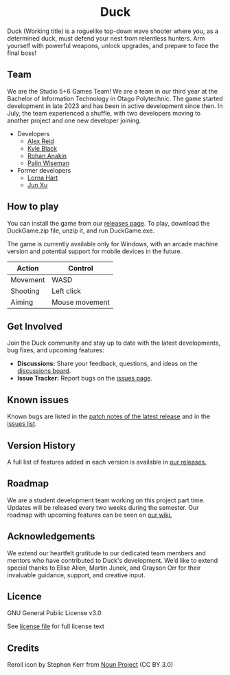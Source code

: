 <h1 align="center"> Duck </h1>
<!-- ![Title_Background]() -->
<!-- TODO: Header image -->

Duck (Working title) is a roguelike top-down wave shooter where you, as a determined duck, must defend your nest from relentless hunters. Arm yourself with powerful weapons, unlock upgrades, and prepare to face the final boss!


<!-- ## Features 
Need a features tab. Possibly talking about the game loop and the different weapons and upgrades?
-->

## Team
We are the Studio 5+6 Games Team! We are a team in our third year at the Bachelor of Information Technology in Otago Polytechnic. The game started development in late 2023 and has been in active development since then. In July, the team experienced a shuffle, with two developers moving to another project and one new developer joining.
<!-- Note: Proper name for the team? -->

- Developers
  - [Alex Reid](https://github.com/AlexReidNZ)
  - [Kyle Black](https://github.com/kblack89)
  - [Rohan Anakin](https://github.com/Loerad)
  - [Palin Wiseman](https://github.com/PBWiseman)
- Former developers
  - [Lorna Hart](https://github.com/hartgit)
  - [Jun Xu](https://github.com/YJunX)

## How to play

You can install the game from our [releases page](https://github.com/OtagoPolytechnic/Duck/releases/latest). To play, download the DuckGame.zip file, unzip it, and run DuckGame.exe.

The game is currently available only for Windows, with an arcade machine version and potential support for mobile devices in the future.

| Action | Control |
|-|-|
| Movement | WASD | 
| Shooting | Left click |
| Aiming | Mouse movement | 

## Get Involved

Join the Duck community and stay up to date with the latest developments, bug fixes, and upcoming features:

- **Discussions:** Share your feedback, questions, and ideas on the [discussions board](https://github.com/OtagoPolytechnic/Duck/discussions).
- **Issue Tracker:** Report bugs on the [issues page](https://github.com/OtagoPolytechnic/Duck/issues).

## Known issues

Known bugs are listed in the [patch notes of the latest release](https://github.com/OtagoPolytechnic/Duck/releases/latest) and in the [issues list](https://github.com/OtagoPolytechnic/Duck/labels/bug).

## Version History

A full list of features added in each version is available in [our releases.](https://github.com/OtagoPolytechnic/Duck/releases)

## Roadmap

We are a student development team working on this project part time. Updates will be released every two weeks during the semester.
Our roadmap with upcoming features can be seen on [our wiki.](https://github.com/OtagoPolytechnic/Duck/wiki/Roadmap)

## Acknowledgements

We extend our heartfelt gratitude to our dedicated team members and mentors who have contributed to Duck's development. We’d like to extend special thanks to Elise Allen, Martin Junek, and Grayson Orr for their invaluable guidance, support, and creative input.

## Licence

GNU General Public License v3.0

See [license file](https://github.com/OtagoPolytechnic/Duck/blob/main/LICENSE) for full license text

<!-- Credits section for any assets or sounds needed -->

## Credits

Reroll icon by Stephen Kerr from [Noun Project](https://thenounproject.com/browse/icons/term/reroll/) (CC BY 3.0)